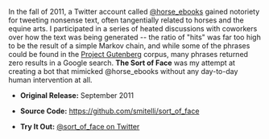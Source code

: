 In the fall of 2011, a Twitter account called [@horse_ebooks](https://twitter.com/horse_ebooks) gained notoriety for tweeting nonsense text, often tangentially related to horses and the equine arts. I participated in a series of heated discussions with coworkers over how the text was being generated -- the ratio of "hits" was far too high to be the result of a simple Markov chain, and while some of the phrases could be found in the [Project Gutenberg](https://www.gutenberg.org/) corpus, many phrases returned zero results in a Google search. **The Sort of Face** was my attempt at creating a bot that mimicked @horse_ebooks without any day-to-day human intervention at all.

* **Original Release:** September 2011

* **Source Code:** <https://github.com/smitelli/sort_of_face>

* **Try It Out:** [@sort\_of\_face on Twitter](https://twitter.com/sort_of_face)


